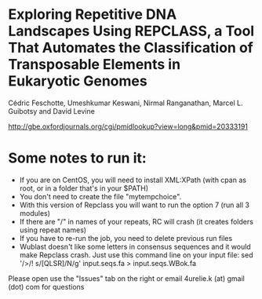 # Exploring Repetitive DNA Landscapes Using REPCLASS, a Tool That Automates the Classification of Transposable Elements in Eukaryotic Genomes

Cédric Feschotte, Umeshkumar Keswani, Nirmal Ranganathan, Marcel L. Guibotsy and David Levine

http://gbe.oxfordjournals.org/cgi/pmidlookup?view=long&pmid=20333191

# Some notes to run it:
 - If you are on CentOS, you will need to install XML:XPath (with cpan as root, or in a folder that's in your $PATH)
 - You don't need to create the file "mytempchoice". 
 - With this version of Repclass you will want to run the option 7 (run all 3 modules)
 - If there are "/" in names of your repeats, RC will crash (it creates folders using repeat names)
 - If you have to re-run the job, you need to delete previous run files
 - Wublast doesn't like some letters in consensus sequences and it would make Repclass crash. Just use this command line on your input file: sed '/>/! s/[QLSR]/N/g' input.seqs.fa > input.seqs.WBok.fa

Please open use the "Issues" tab on the right or email 4urelie.k (at) gmail (dot) com for questions
